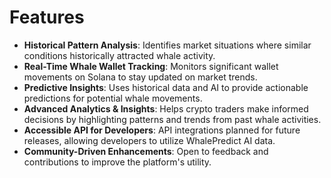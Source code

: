 # Features

- **Historical Pattern Analysis**: Identifies market situations where similar conditions historically attracted whale activity.  
- **Real-Time Whale Wallet Tracking**: Monitors significant wallet movements on Solana to stay updated on market trends.  
- **Predictive Insights**: Uses historical data and AI to provide actionable predictions for potential whale movements.  
- **Advanced Analytics & Insights**: Helps crypto traders make informed decisions by highlighting patterns and trends from past whale activities. 
- **Accessible API for Developers**: API integrations planned for future releases, allowing developers to utilize WhalePredict AI data.  
- **Community-Driven Enhancements**: Open to feedback and contributions to improve the platform's utility.  
